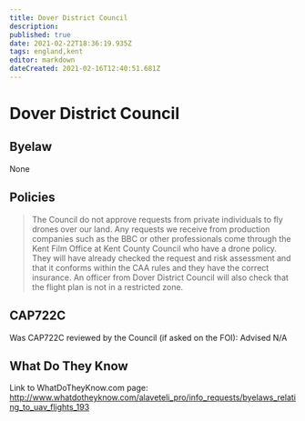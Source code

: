 ```yaml
---
title: Dover District Council
description: 
published: true
date: 2021-02-22T18:36:19.935Z
tags: england,kent
editor: markdown
dateCreated: 2021-02-16T12:40:51.681Z
---
```


# Dover District Council


## Byelaw
None

## Policies
> The Council do not approve requests from private individuals to fly drones over our land. Any requests we receive from production companies such as the BBC or other professionals come through the Kent Film Office at Kent County Council who have a drone policy. They will have already checked the request and risk assessment and that it conforms within the CAA rules and  they have the correct insurance.  An officer from Dover District Council will also check that the flight plan is not in a restricted zone.

## CAP722C

Was CAP722C reviewed by the Council (if asked on the FOI): Advised N/A

## What Do They Know

Link to WhatDoTheyKnow.com page:
http://www.whatdotheyknow.com/alaveteli_pro/info_requests/byelaws_relating_to_uav_flights_193

